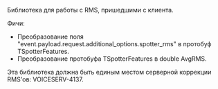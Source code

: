Библиотека для работы с RMS, пришедшими с клиента.

Фичи:
* Преобразование поля "event.payload.request.additional_options.spotter_rms" в протобуф TSpotterFeatures.
* Преобразование протобуфа TSpotterFeatures в double AvgRMS.

Эта библиотека должна быть единым местом серверной коррекции RMS'ов: VOICESERV-4137.
